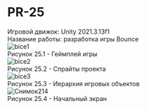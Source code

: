 # PR-25
Игровой движок: Unity 2021.3.13f1  
Название работы: разработка игры Bounce    
![bice1](https://user-images.githubusercontent.com/119736937/205518594-8c2d2a40-ff2f-497f-a793-97e75bbee176.png)  
Рисунок 25.1 - Геймплей игры  
![bice2](https://user-images.githubusercontent.com/119736937/205518619-a0e7c132-62bb-4cb7-ad4e-56b4ec5ae9c6.PNG)  
Рисунок 25.2 - Спрайты проекта  
![bice3](https://user-images.githubusercontent.com/119736937/205518643-a8e3ac33-333c-415c-8100-9c1644ae1fd0.PNG)  
Рисунок 25.3 - Иерархия игровых объектов  
![Снимок214](https://user-images.githubusercontent.com/119736937/205518664-ecc3c0ed-c408-4c81-ac0b-eabac7687c6e.PNG)  
Рисунок 25.4 - Начальный экран  

